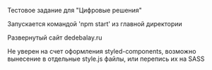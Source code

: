 Тестовое задание для "Цифровые решения"

Запускается командой 'npm start' из главной директории

Развернутый сайт dedebalay.ru

Не уверен на счет оформления styled-components, возможно вынесение в отдельные style.js файлы, или перепись их на SASS
